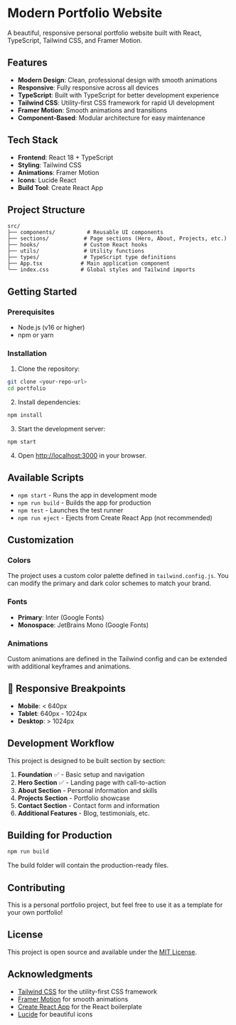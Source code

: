 # Modern Portfolio Website

A beautiful, responsive personal portfolio website built with React, TypeScript, Tailwind CSS, and Framer Motion.

##  Features

- **Modern Design**: Clean, professional design with smooth animations
- **Responsive**: Fully responsive across all devices
- **TypeScript**: Built with TypeScript for better development experience
- **Tailwind CSS**: Utility-first CSS framework for rapid UI development
- **Framer Motion**: Smooth animations and transitions
- **Component-Based**: Modular architecture for easy maintenance

##  Tech Stack

- **Frontend**: React 18 + TypeScript
- **Styling**: Tailwind CSS
- **Animations**: Framer Motion
- **Icons**: Lucide React
- **Build Tool**: Create React App

##  Project Structure

```
src/
├── components/          # Reusable UI components
├── sections/           # Page sections (Hero, About, Projects, etc.)
├── hooks/              # Custom React hooks
├── utils/              # Utility functions
├── types/              # TypeScript type definitions
├── App.tsx            # Main application component
└── index.css          # Global styles and Tailwind imports
```

##  Getting Started

### Prerequisites

- Node.js (v16 or higher)
- npm or yarn

### Installation

1. Clone the repository:
```bash
git clone <your-repo-url>
cd portfolio
```

2. Install dependencies:
```bash
npm install
```

3. Start the development server:
```bash
npm start
```

4. Open [http://localhost:3000](http://localhost:3000) in your browser.

##  Available Scripts

- `npm start` - Runs the app in development mode
- `npm run build` - Builds the app for production
- `npm test` - Launches the test runner
- `npm run eject` - Ejects from Create React App (not recommended)

##  Customization

### Colors
The project uses a custom color palette defined in `tailwind.config.js`. You can modify the primary and dark color schemes to match your brand.

### Fonts
- **Primary**: Inter (Google Fonts)
- **Monospace**: JetBrains Mono (Google Fonts)

### Animations
Custom animations are defined in the Tailwind config and can be extended with additional keyframes and animations.

## 📱 Responsive Breakpoints

- **Mobile**: < 640px
- **Tablet**: 640px - 1024px
- **Desktop**: > 1024px

##  Development Workflow

This project is designed to be built section by section:

1. **Foundation** ✅ - Basic setup and navigation
2. **Hero Section** ✅ - Landing page with call-to-action
3. **About Section** - Personal information and skills
4. **Projects Section** - Portfolio showcase
5. **Contact Section** - Contact form and information
6. **Additional Features** - Blog, testimonials, etc.

##  Building for Production

```bash
npm run build
```

The build folder will contain the production-ready files.

##  Contributing

This is a personal portfolio project, but feel free to use it as a template for your own portfolio!

##  License

This project is open source and available under the [MIT License](LICENSE).

##  Acknowledgments

- [Tailwind CSS](https://tailwindcss.com/) for the utility-first CSS framework
- [Framer Motion](https://www.framer.com/motion/) for smooth animations
- [Create React App](https://create-react-app.dev/) for the React boilerplate
- [Lucide](https://lucide.dev/) for beautiful icons

